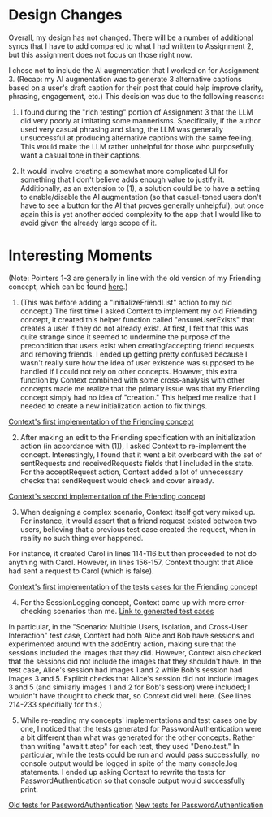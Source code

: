# Design Changes

Overall, my design has not changed. There will be a number of additional syncs that I have to add compared to what I had written to Assignment 2, but this assignment does not focus on those right now.

I chose not to include the AI augmentation that I worked on for Assignment 3. (Recap: my AI augmentation was to generate 3 alternative captions based on a user's draft caption for their post that could help improve clarity, phrasing, engagement, etc.) This decision was due to the following reasons:

1) I found during the "rich testing" portion of Assignment 3 that the LLM did very poorly at imitating some mannerisms. Specifically, if the author used very casual phrasing and slang, the LLM was generally unsuccessful at producing alternative captions with the same feeling. This would make the LLM rather unhelpful for those who purposefully want a casual tone in their captions. 

2) It would involve creating a somewhat more complicated UI for something that I don't believe adds enough value to justify it. Additionally, as an extension to (1), a solution could be to have a setting to enable/disable the AI augmentation (so that casual-toned users don't have to see a button for the AI that proves generally unhelpful), but once again this is yet another added complexity to the app that I would like to avoid given the already large scope of it.

# Interesting Moments

(Note: Pointers 1-3 are generally in line with the old version of my Friending concept, which can be found [here](../../context/design/concepts/Friending/Friending.md/steps/_.01d9b91b.md).)

1. (This was before adding a "initializeFriendList" action to my old concept.) The first time I asked Context to implement my old Friending concept, it created this helper function called "ensureUserExists" that creates a user if they do not already exist. At first, I felt that this was quite strange since it seemed to undermine the purpose of the precondition that users exist when creating/accepting friend requests and removing friends. I ended up getting pretty confused because I wasn't really sure how the idea of user existence was supposed to be handled if I could not rely on other concepts. However, this extra function by Context combined with some cross-analysis with other concepts made me realize that the primary issue was that my Friending concept simply had no idea of "creation." This helped me realize that I needed to create a new initialization action to fix things.

[Context's first implementation of the Friending concept](../../context/design/concepts/Friending/implementation.md/steps/response.0495f9cd.md)

2. After making an edit to the Friending specification with an initialization action (in accordance with (1)), I asked Context to re-implement the concept. Interestingly, I found that it went a bit overboard with the set of sentRequests and receivedRequests fields that I included in the state. For the acceptRequest action, Context added a lot of unnecessary checks that sendRequest would check and cover already.

[Context's second implementation of the Friending concept](../../context/design/concepts/Friending/implementation.md/steps/response.ec9d0693.md)

3. When designing a complex scenario, Context itself got very mixed up. For instance, it would assert that a friend request existed between two users, believing that a previous test case created the request, when in reality no such thing ever happened.

For instance, it created Carol in lines 114-116 but then proceeded to not do anything with Carol. However, in lines 156-157, Context thought that Alice had sent a request to Carol (which is false).

[Context's first implementation of the tests cases for the Friending concept](../../context/design/concepts/Friending/testing.md/steps/response.cb6851da.md)

4. For the SessionLogging concept, Context came up with more error-checking scenarios than me. [Link to generated test cases](../../context/design/concepts/SessionLogging/testing.md/steps/response.c1e78707.md)

In particular, in the "Scenario: Multiple Users, Isolation, and Cross-User Interaction" test case, Context had both Alice and Bob have sessions and experimented around with the addEntry action, making sure that the sessions included the images that they did. However, Context also checked that the sessions did not include the images that they shouldn't have. In the test case, Alice's session had images 1 and 2 while Bob's session had images 3 and 5. Explicit checks that Alice's session did not include images 3 and 5 (and similarly images 1 and 2 for Bob's session) were included; I wouldn't have thought to check that, so Context did well here. (See lines 214-233 specifially for this.)

5. While re-reading my concepts' implementations and test cases one by one, I noticed that the tests generated for PasswordAuthentication were a bit different than what was generated for the other concepts. Rather than writing "await t.step" for each test, they used "Deno.test." In particular, while the tests could be run and would pass successfully, no console output would be logged in spite of the many console.log statements. I ended up asking Context to rewrite the tests for PasswordAuthentication so that console output would successfully print.

[Old tests for PasswordAuthentication](../../context/design/concepts/PasswordAuthentication/testing.md/steps/response.7a36d4f4.md)
[New tests for PasswordAuthentication](../../context/design/concepts/PasswordAuthentication/testing.md/steps/response.6ac7a53b.md)


